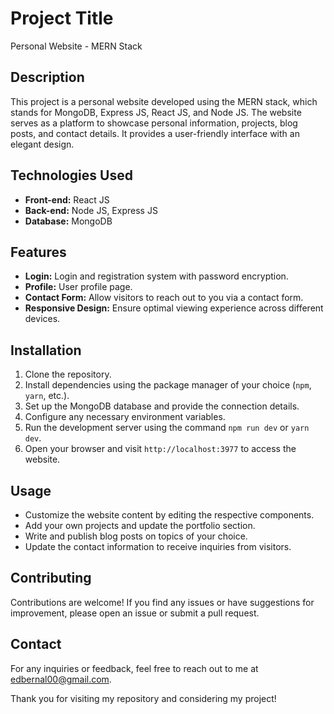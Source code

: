 # Project Title

Personal Website - MERN Stack

## Description

This project is a personal website developed using the MERN stack, which stands for MongoDB, Express JS, React JS, and Node JS. The website serves as a platform to showcase personal information, projects, blog posts, and contact details. It provides a user-friendly interface with an elegant design.

## Technologies Used

- **Front-end:** React JS
- **Back-end:** Node JS, Express JS
- **Database:** MongoDB

## Features

- **Login:** Login and registration system with password encryption.
- **Profile:** User profile page.
- **Contact Form:** Allow visitors to reach out to you via a contact form.
- **Responsive Design:** Ensure optimal viewing experience across different devices.

## Installation

1. Clone the repository.
2. Install dependencies using the package manager of your choice (`npm`, `yarn`, etc.).
3. Set up the MongoDB database and provide the connection details.
4. Configure any necessary environment variables.
5. Run the development server using the command `npm run dev` or `yarn dev`.
6. Open your browser and visit `http://localhost:3977` to access the website.

## Usage

- Customize the website content by editing the respective components.
- Add your own projects and update the portfolio section.
- Write and publish blog posts on topics of your choice.
- Update the contact information to receive inquiries from visitors.

## Contributing

Contributions are welcome! If you find any issues or have suggestions for improvement, please open an issue or submit a pull request.

## Contact

For any inquiries or feedback, feel free to reach out to me at [edbernal00@gmail.com](mailto:edbernal00@gmail.com).

Thank you for visiting my repository and considering my project!
